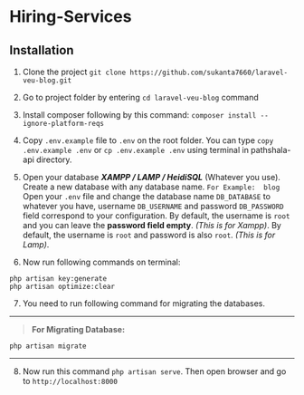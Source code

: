 # **Hiring-Services**


## Installation
1. Clone the project `git clone https://github.com/sukanta7660/laravel-veu-blog.git`

2. Go to project folder by entering `cd laravel-veu-blog` command

3. Install composer following by this command: `composer install --ignore-platform-reqs`

4. Copy `.env.example` file to `.env` on the root folder. You can type `copy .env.example .env` or `cp .env.example .env` using terminal in pathshala-api directory.

5. Open your database ***XAMPP / LAMP / HeidiSQL*** (Whatever you use).
    Create a new database with any database name. `For Example:  blog`
    Open your `.env` file and change the database name `DB_DATABASE` to whatever you have, username `DB_USERNAME` and password `DB_PASSWORD` field correspond to your configuration. By default, the username is `root` and you can leave the **password field empty**. *(This is for Xampp)*. By default, the username is `root` and password is also `root`. *(This is for Lamp)*.

6. Now run following commands on terminal: 
```
php artisan key:generate
php artisan optimize:clear
```

7. You need to run following command for migrating the databases.

------------
>  **For Migrating Database:**
```
php artisan migrate
```
------------

8. Now run this command `php artisan serve`. Then open browser and go to `http://localhost:8000`
